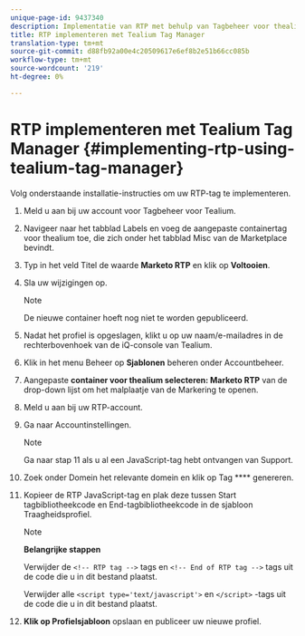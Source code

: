 ```yaml
---
unique-page-id: 9437340
description: Implementatie van RTP met behulp van Tagbeheer voor thealium - Marketo Docs - Productdocumentatie
title: RTP implementeren met Tealium Tag Manager
translation-type: tm+mt
source-git-commit: d88fb92a00e4c20509617e6ef8b2e51b66cc085b
workflow-type: tm+mt
source-wordcount: '219'
ht-degree: 0%

---
```



# RTP implementeren met Tealium Tag Manager {#implementing-rtp-using-tealium-tag-manager}

Volg onderstaande installatie-instructies om uw RTP-tag te implementeren.

1. Meld u aan bij uw account voor Tagbeheer voor Tealium.
1. Navigeer naar het tabblad Labels en voeg de aangepaste containertag voor thealium toe, die zich onder het tabblad Misc van de Marketplace bevindt.
1. Typ in het veld Titel de waarde **Marketo RTP** en klik op **Voltooien**.
1. Sla uw wijzigingen op.

   >[!NOTE]
   >
   >De nieuwe container hoeft nog niet te worden gepubliceerd.

1. Nadat het profiel is opgeslagen, klikt u op uw naam/e-mailadres in de rechterbovenhoek van de iQ-console van Tealium.
1. Klik in het menu Beheer op **Sjablonen** beheren onder Accountbeheer.
1. Aangepaste **container voor thealium selecteren: Marketo RTP** van de drop-down lijst om het malplaatje van de Markering te openen.
1. Meld u aan bij uw RTP-account.
1. Ga naar Accountinstellingen.

   >[!NOTE]
   >
   >Ga naar stap 11 als u al een JavaScript-tag hebt ontvangen van Support.

1. Zoek onder Domein het relevante domein en klik op Tag **** genereren.
1. Kopieer de RTP JavaScript-tag en plak deze tussen Start tagbibliotheekcode en End-tagbibliotheekcode in de sjabloon Traagheidsprofiel.

   >[!NOTE]
   >
   >**Belangrijke stappen**
   >
   >Verwijder de `<!-- RTP tag -->` tags en `<!-- End of RTP tag -->` tags uit de code die u in dit bestand plaatst.
   >
   >Verwijder alle `<script type='text/javascript'>` en `</script>` -tags uit de code die u in dit bestand plaatst.

1. **Klik op Profielsjabloon** opslaan en publiceer uw nieuwe profiel.

